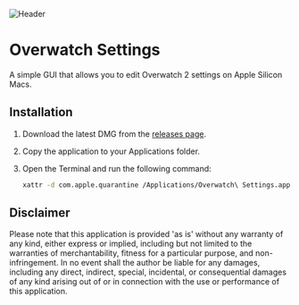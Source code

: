 ![Header](https://repository-images.githubusercontent.com/628560683/bcc731a5-35f8-4864-9b62-5e3319b6eb57)

# Overwatch Settings

A simple GUI that allows you to edit Overwatch 2 settings on Apple Silicon Macs.

## Installation

1. Download the latest DMG from the [releases page](https://github.com/Marqasa/overwatch-settings/releases).
2. Copy the application to your Applications folder.
3. Open the Terminal and run the following command:

   ```bash
   xattr -d com.apple.quarantine /Applications/Overwatch\ Settings.app
   ```

## Disclaimer

Please note that this application is provided 'as is' without any warranty of any kind, either express or implied, including but not limited to the warranties of merchantability, fitness for a particular purpose, and non-infringement. In no event shall the author be liable for any damages, including any direct, indirect, special, incidental, or consequential damages of any kind arising out of or in connection with the use or performance of this application.
